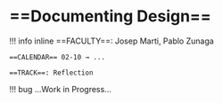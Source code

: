 # ==Documenting Design==

!!! info inline
    ==FACULTY==: Josep Marti, Pablo Zunaga 

    ==CALENDAR== 02-10 → ...

    ==TRACK==: Reflection

!!! bug 
    ...Work in Progress...